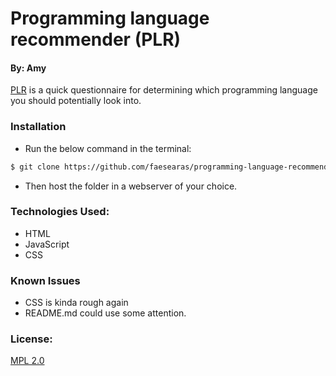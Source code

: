 # Programming language recommender (PLR)
#### By: Amy
[PLR](https://faesearas.github.io/programming-language-recommender/) is a quick questionnaire for determining which programming language you should potentially look into.
### Installation
* Run the below command in the terminal: 
````bash
$ git clone https://github.com/faesearas/programming-language-recommender.git
````
* Then host the folder in a webserver of your choice. 
### Technologies Used:
* HTML
* JavaScript
* CSS
### Known Issues
* CSS is kinda rough again
* README.md could use some attention.
### License:
[MPL 2.0](https://www.mozilla.org/en-US/MPL/2.0/)
